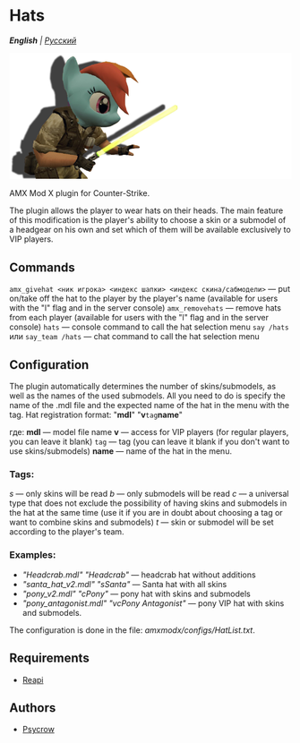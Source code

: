 # Hats

_**English** | [Русский](README.ru.md)_

![Hats](images/hats.png)

AMX Mod X plugin for Counter-Strike.

The plugin allows the player to wear hats on their heads. The main feature of this modification is the player's ability to choose a skin or a submodel of a headgear on his own and set which of them will be available exclusively to VIP players.

## Commands
`amx_givehat <ник игрока> <индекс шапки> <индекс скина/сабмодели>` — put on/take off the hat to the player by the player's name (available for users with the "l" flag and in the server console)
`amx_removehats` — remove hats from each player (available for users with the "l" flag and in the server console)
`hats` — console command to call the hat selection menu
`say /hats` или `say_team /hats` — chat command to call the hat selection menu

## Configuration
The plugin automatically determines the number of skins/submodels, as well as the names of the used submodels. All you need to do is specify the name of the .mdl file and the expected name of the hat in the menu with the tag. Hat registration format:
"__mdl__" "__v__`tag`__name__"

где:
__mdl__ — model file name
__v__ — access for VIP players (for regular players, you can leave it blank)
`tag` — tag (you can leave it blank if you don't want to use skins/submodels)
__name__ — name of the hat in the menu.

### Tags:
_s_ — only skins will be read
_b_ — only submodels will be read
_c_ — a universal type that does not exclude the possibility of having skins and submodels in the hat at the same time (use it if you are in doubt about choosing a tag or want to combine skins and submodels)
_t_ — skin or submodel will be set according to the player's team.

### Examples:
* _"Headcrab.mdl" "Headcrab"_ — headcrab hat without additions
* _"santa_hat_v2.mdl" "sSanta"_ — Santa hat with all skins
* _"pony_v2.mdl" "cPony"_ — pony hat with skins and submodels
* _"pony_antagonist.mdl" "vcPony Antagonist"_ — pony VIP hat with skins and submodels.

The configuration is done in the file:
_amxmodx/configs/HatList.txt_.

## Requirements
- [Reapi](https://github.com/s1lentq/reapi)

## Authors
- [Psycrow](https://github.com/Psycrow101)
